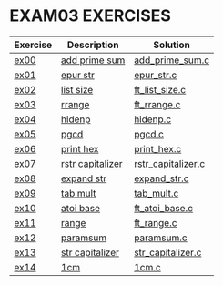 # EXAM03 EXERCISES

|Exercise        |Description                    |Solution                     
|----------------|-------------------------------|--
|[ex00](https://github.com/achrafelkhnissi/CS/tree/master/1337/EXAMES/exam03/ex00) | [add prime sum](https://github.com/achrafelkhnissi/CS/tree/master/1337/EXAMES/exam03/ex00/README.md)| [add_prime_sum.c](https://github.com/achrafelkhnissi/CS/tree/master/1337/EXAMES/exam03/ex00/add_prime_sum.c)
|[ex01](https://github.com/achrafelkhnissi/CS/tree/master/1337/EXAMES/exam03/ex01)|[epur str](https://github.com/achrafelkhnissi/CS/tree/master/1337/EXAMES/exam03/ex01/README.md)|[epur_str.c](https://github.com/achrafelkhnissi/CS/tree/master/1337/EXAMES/exam03/ex01/epur_str.c)
|[ex02](https://github.com/achrafelkhnissi/CS/tree/master/1337/EXAMES/exam03/ex02)|[list size](https://github.com/achrafelkhnissi/CS/tree/master/1337/EXAMES/exam03/ex02/README.md)|[ft_list_size.c](https://github.com/achrafelkhnissi/CS/tree/master/1337/EXAMES/exam03/ex02/ft_list_size.c)
|[ex03](https://github.com/achrafelkhnissi/CS/tree/master/1337/EXAMES/exam03/ex03)|[rrange](https://github.com/achrafelkhnissi/CS/tree/master/1337/EXAMES/exam03/ex03/README.md)|[ft_rrange.c](https://github.com/achrafelkhnissi/CS/tree/master/1337/EXAMES/exam03/ex03/ft_rrange.c)
|[ex04](https://github.com/achrafelkhnissi/CS/tree/master/1337/EXAMES/exam03/ex04)|[hidenp](https://github.com/achrafelkhnissi/CS/tree/master/1337/EXAMES/exam03/ex04/README.md)|[hidenp.c](https://github.com/achrafelkhnissi/CS/tree/master/1337/EXAMES/exam03/ex04/hidenp.c)
|[ex05](https://github.com/achrafelkhnissi/CS/tree/master/1337/EXAMES/exam03/ex05)|[pgcd](https://github.com/achrafelkhnissi/CS/tree/master/1337/EXAMES/exam03/ex05/README.md)|[pgcd.c](https://github.com/achrafelkhnissi/CS/tree/master/1337/EXAMES/exam03/ex05/pgcd.c)
|[ex06](https://github.com/achrafelkhnissi/CS/tree/master/1337/EXAMES/exam03/ex06)|[print hex](https://github.com/achrafelkhnissi/CS/tree/master/1337/EXAMES/exam03/ex06/README.md)|[print_hex.c](https://github.com/achrafelkhnissi/CS/tree/master/1337/EXAMES/exam03/ex06/print_hex.c)
|[ex07](https://github.com/achrafelkhnissi/CS/tree/master/1337/EXAMES/exam03/ex07)|[rstr capitalizer](https://github.com/achrafelkhnissi/CS/tree/master/1337/EXAMES/exam03/ex07/README.md)|[rstr_capitalizer.c](https://github.com/achrafelkhnissi/CS/tree/master/1337/EXAMES/exam03/ex07/rstr_capitalizer.c)
|[ex08](https://github.com/achrafelkhnissi/CS/tree/master/1337/EXAMES/exam03/ex08)|[expand str](https://github.com/achrafelkhnissi/CS/tree/master/1337/EXAMES/exam03/ex08/README.md)|[expand_str.c](https://github.com/achrafelkhnissi/CS/tree/master/1337/EXAMES/exam03/ex08/expand_str.c)
|[ex09](https://github.com/achrafelkhnissi/CS/tree/master/1337/EXAMES/exam03/ex09)|[tab mult](https://github.com/achrafelkhnissi/CS/tree/master/1337/EXAMES/exam03/ex09/README.md)|[tab_mult.c](https://github.com/achrafelkhnissi/CS/tree/master/1337/EXAMES/exam03/ex09/tab_mult.c)
|[ex10](https://github.com/achrafelkhnissi/CS/tree/master/1337/EXAMES/exam03/ex10)|[atoi base](https://github.com/achrafelkhnissi/CS/tree/master/1337/EXAMES/exam03/ex10/README.md)|[ft_atoi_base.c](https://github.com/achrafelkhnissi/CS/tree/master/1337/EXAMES/exam03/ex10/ft_atoi_base.c)
|[ex11](https://github.com/achrafelkhnissi/CS/tree/master/1337/EXAMES/exam03/ex11)|[range](https://github.com/achrafelkhnissi/CS/tree/master/1337/EXAMES/exam03/ex11/README.md)|[ft_range.c](https://github.com/achrafelkhnissi/CS/tree/master/1337/EXAMES/exam03/ex11/ft_range.c)
|[ex12](https://github.com/achrafelkhnissi/CS/tree/master/1337/EXAMES/exam03/ex12)|[paramsum](https://github.com/achrafelkhnissi/CS/tree/master/1337/EXAMES/exam03/ex12/README.md)|[paramsum.c](https://github.com/achrafelkhnissi/CS/tree/master/1337/EXAMES/exam03/ex12/paramsum.c)
|[ex13](https://github.com/achrafelkhnissi/CS/tree/master/1337/EXAMES/exam03/ex13)|[str capitalizer](https://github.com/achrafelkhnissi/CS/tree/master/1337/EXAMES/exam03/ex13/README.md)|[str_capitalizer.c](https://github.com/achrafelkhnissi/CS/tree/master/1337/EXAMES/exam03/ex13/str_capitalizer.c)
|[ex14](https://github.com/achrafelkhnissi/CS/tree/master/1337/EXAMES/exam03/ex14)|[1cm](https://github.com/achrafelkhnissi/CS/tree/master/1337/EXAMES/exam03/ex14/README.md)|[1cm.c](https://github.com/achrafelkhnissi/CS/tree/master/1337/EXAMES/exam03/ex14/1cm.c)

